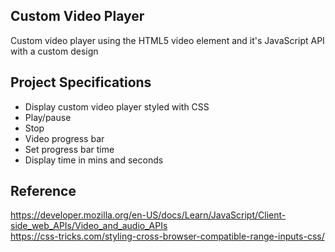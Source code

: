 ## Custom Video Player

Custom video player using the HTML5 video element and it's JavaScript API with a custom design

## Project Specifications

- Display custom video player styled with CSS
- Play/pause
- Stop
- Video progress bar
- Set progress bar time
- Display time in mins and seconds

## Reference 

https://developer.mozilla.org/en-US/docs/Learn/JavaScript/Client-side_web_APIs/Video_and_audio_APIs  
https://css-tricks.com/styling-cross-browser-compatible-range-inputs-css/
